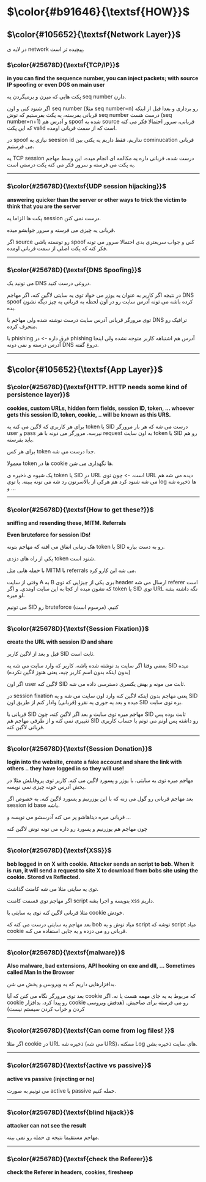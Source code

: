 $\color{#b91646}{\textsf{HOW}}$
=============================================

## $\color{#105652}{\textsf{Network Layer}}$

در لایه ی network پیچیده تر است.

### $\color{#25678D}{\textsf{TCP/IP}}$

**in you can find the sequence number, you can inject packets; with source IP spoofing or even DOS on main user**


پکت هایی که میرن و برمیگردن یه seq number دارن.

اگر شنود کنی و اون seq number (مثلا seq number=n) رو برداری و بعدا قبل از اینکه قربانی بفرسته، یه پکت بفرستیم که توش seq number درست هست (seq number=n+1) و آدرس هم spoof شده به source قربانی، سرور احتمالا فکر می کنه که این پکت valid است که از سمت قربانی اومده.

در spoof نیازی به seesion id نداریم، فقط داریم یه پکتی بین cominucation قربانی می فرستیم.

یه TCP session درست شده، قربانی داره یه مکالمه ای انجام میده، این وسط مهاجم یه پکت می فرسته و سرور فکر می کنه پکت درستی است.

______________________
### $\color{#25678D}{\textsf{UDP session hijacking}}$

**answering quicker than the server or other ways to trick the victim to think that you are the server**

پکت ها الزاما یه session درست نمی کنن.

قربانی یه چیزی می فرسته و سرور جوابشو میده.

اگر source رو تونسته باشی spoof کنی و جواب سریعتری بدی احتمالا سرور می تونه فکر کنه که پکت اصلی از سمت قربانی اومده.
______________________
### $\color{#25678D}{\textsf{DNS Spoofing}}$

می تونید یک DNS دروغی درست کنید.

در نتیجه اگر کاربر به عنوان یه یوزر می خواد توی یه سایتی لاگین کنه، اگر مهاجم DNS spoof کرده باشه می تونه آدرس سایت رو در اون لحظه به قربانی یه چیز دیگه نشون بده.

توی مرورگر قربانی آدرس سایت درست نوشته شده ولی مهاجم با DNS ترافیک رو منحرف کرده.

با phishing فرق داره -> در phishing آدرس هم اشتباهه کاربر متوجه نشده ولی اینجا آدرس درسته و نمی دونه DNS  دروغ گفته.
__________________________
## $\color{#105652}{\textsf{App Layer}}$


### $\color{#25678D}{\textsf{HTTP. HTTP needs some kind of persistence layer}}$
**cookies, custom URLs, hidden form fields, session ID, token, ... whoever gets this session ID, token, cookie, .. will be known as this URS.**

برای هر کاربری که لاگین می کنه یه token یا SID درست می شه که هر بار مرورگر user و pass نپرسه. مرورگر می دونه با هر request به اون سایت token یا SID رو هم باید بفرسته.

برای هر کس token جدا درست می شه.

معمولا token ها در cookie ها نگهداری می شن.

یک شیوه ی ذخیره ی token یا SID در URL است. -> چون توی URL دیده می شه هم می شه شنود کرد هم هرکی از بالاسرتون رد شه می تونه ببینه. یا توی log ها ذخیره شه و ...

_____________________
### $\color{#25678D}{\textsf{How to get these?}}$

**sniffing and resending these, MITM. Referrals**

**Even bruteforce for session IDs!**


هک زمانی اتفاق می افته که مهاجم بتونه token یا SID رو به دست بیاره.

یکی از راه های دزدی token شنود است.

با حمله هایی مثل MITM یا referrals می شه این کارو کرد.

وقتی از سایت A به B بری یکی از چیزایی که توی header ارسال می شه referer است که نشون میده از کجا به این سایت اومدی. و اگر token یا SID توی URL نگه داشته بشه لو میره.

می تونیم SID رو bruteforce کنیم. (مرسوم است)
______________________
### $\color{#25678D}{\textsf{Session Fixation}}$

**create the URL with session ID and share**

قبل و بعد از لاگین کاربر SID ثابت است.

بعضی وقتا اگر سایت بد نوشته شده باشه، کاربر که وارد سایت می شه یه SID میده (بدون اینکه بدون اسم کاربر چیه، یعنی هنوز لاگین نکرده)

اگر اون user لاگین کنه SID ثابت می مونه و بهش یکسری دسترسی داده می شه.

در session fixation یعنی مهاجم بدون اینکه لاگین کنه وارد اون سایت می شه و یه SID میده و بعد یه جوری یه نفرو (قربانی) وادار کنم از طریق اون SID بره توی سایت.

قربانی با SID مهاجم میره توی سایت و بعد اگر لاگین کنه، چون SID ثابت بوده پس تغییری نمی کنه و از طرفی مهاجم هم SID رو داشته پس اونم می تونم با حساب کاربری قربانی لاگین کنه.
_________________
### $\color{#25678D}{\textsf{Session Donation}}$

**login into the website, create a fake account and share the link with others .. they have logged in so they will use!**

مهاجم میره توی یه سایتی، با یوزر و پسورد لاگین می کنه. کاربر توی پروفایلش مثلا در بخش آدرس خونه چیزی نمی نویسه.

بعد مهاجم قربانی رو گول می زنه که با این یوزرنیم و پسورد لاگین کنه. به خصوص اگر session id base یاشه.

قربانی میره دیتاهاشو پر می کنه آدرسشو می نویسه و ...

چون مهاجم هم یوزرنیم و پسورد رو داره می تونه توش لاگین کنه

__________________________
### $\color{#25678D}{\textsf{XSS}}$

**bob logged in on X with cookie. Attacker sends an script to bob. When it is run, it will send a request to site X to download from bobs site using the cookie. Stored vs Reflected.**

توی یه سایتی مثلا می شه کامنت گذاشت.

اگر مهاجم توی قسمت کامنت script بنویسه و اجرا بشه xss داریم.

مثلا قربانی لاگین کنه توی یه سایتی با cookie خودش.

بعد مهاجم یه سایتی درست می کنه که bob میاد توش و یه script توشه که script میاد cookie قربانی رو می دزده و یه جایی استفاده می کنه.

_____________________________________
### $\color{#25678D}{\textsf{malware}}$
**Also malware, bad extensions, API hooking on exe and dll, ... Sometimes called Man In the Browser**

بدافزارهایی  داریم که یه ویروسن و پخش می شن.

بعد توی مرورگر نگاه می کنن که آیا cookie که مربوط به یه جای مهمه هست یا نه. اگر cookie رو پیدا کرد، بدافزار cookie رو می فرسته برای صاحبش. (هدفش ویروسی کردن و خراب کردن سیستم نیست)

_____________________________
### $\color{#25678D}{\textsf{Can come from log files! }}$

اگر مثلا cookie در URL ذخیره شه (می شه URS)، ممکنه Log های سایت ذخیره بشن.

__________________
### $\color{#25678D}{\textsf{active vs passive}}$

**active vs passive (injecting or no)**

می تونیم به صورت active یا passive حمله کنیم.

______________________
### $\color{#25678D}{\textsf{blind hijack}}$

**attacker can not see the result**

مهاجم مستقیما نتیجه ی حمله رو نمی بینه.

________________________
### $\color{#25678D}{\textsf{check the Referer}}$
**check the Referer in headers, cookies, firesheep**
